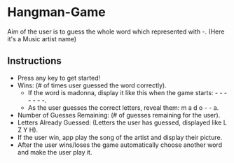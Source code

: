 # Hangman-Game

Aim of the user is to guess the whole word which represented with -. (Here it's a Music artist name)

## Instructions
- Press any key to get started!
- Wins: (# of times user guessed the word correctly).
	- If the word is madonna, display it like this when the game starts: - - - - - - -.
	- As the user guesses the correct letters, reveal them: m a d o - - a.
- Number of Guesses Remaining: (# of guesses remaining for the user).
- Letters Already Guessed: (Letters the user has guessed, displayed like L Z Y H).
- If the user win, app play the song of the artist and display their picture.
- After the user wins/loses the game automatically choose another word and make the user play it.

